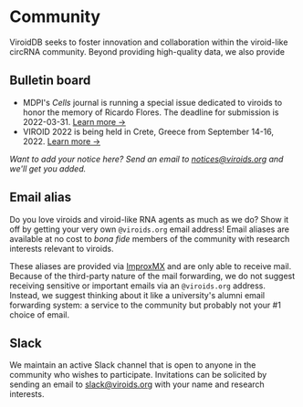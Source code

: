 # Community

ViroidDB seeks to foster innovation and collaboration within the viroid-like circRNA community.
Beyond providing high-quality data, we also provide

## Bulletin board

- MDPI's _Cells_ journal is running a special issue dedicated to viroids to honor the memory of Ricardo Flores. The deadline for submission is 2022-03-31. [Learn more &rarr;](https://www.mdpi.com/journal/cells/special_issues/Viroids_Memory_Ricardo_Flores_Pedauye)
- VIROID 2022 is being held in Crete, Greece from September 14-16, 2022. [Learn more &rarr;](https://viroid2021.gr)

_Want to add your notice here? Send an email to notices@viroids.org and we'll get you added._

## Email alias

Do you love viroids and viroid-like RNA agents as much as we do?
Show it off by getting your very own `@viroids.org` email address!
Email aliases are available at no cost to _bona fide_ members of the community with research interests relevant to viroids.

These aliases are provided via [ImproxMX](https://improvmx.com/) and are only able to receive mail.
Because of the third-party nature of the mail forwarding, we do not suggest receiving sensitive or important emails via an `@viroids.org` address.
Instead, we suggest thinking about it like a university's alumni email forwarding system: a service to the community but probably not your #1 choice of email.

## Slack

We maintain an active Slack channel that is open to anyone in the community who wishes to participate.
Invitations can be solicited by sending an email to slack@viroids.org with your name and research interests.
